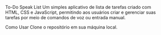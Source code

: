To-Do Speak List
Um simples aplicativo de lista de tarefas criado com HTML, CSS e JavaScript, permitindo aos usuários criar e gerenciar suas tarefas por meio de comandos de voz ou entrada manual.

Como Usar
Clone o repositório em sua máquina local.
